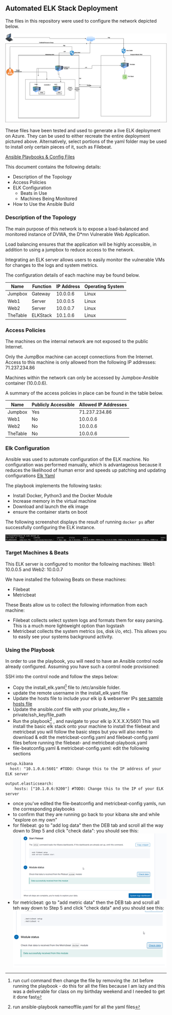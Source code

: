 ## Automated ELK Stack Deployment

The files in this repository were used to configure the network depicted below.

![Azure Network](https://github.com/28sides/BootCamp/blob/main/Images/Azure_Network_Diagram.png)

These files have been tested and used to generate a live ELK deployment on Azure. They can be used to either recreate the entire deployment pictured above. Alternatively, select portions of the yaml folder may be used to install only certain pieces of it, such as Filebeat.

  [Ansible Playbooks & Config Files](https://github.com/28sides/BootCamp/tree/main/yamls)

This document contains the following details:
- Description of the Topology
- Access Policies
- ELK Configuration
  - Beats in Use
  - Machines Being Monitored
- How to Use the Ansible Build


### Description of the Topology

The main purpose of this network is to expose a load-balanced and monitored instance of DVWA, the D*mn Vulnerable Web Application.

Load balancing ensures that the application will be highly accessible, in addition to using a jumpbox to reduce access to the network.

Integrating an ELK server allows users to easily monitor the vulnerable VMs for changes to the logs and system metrics.


The configuration details of each machine may be found below.


| Name     | Function | IP Address | Operating System |
|----------|----------|------------|------------------|
| Jumpbox  | Gateway  | 10.0.0.6   | Linux            |
| Web1     | Server   | 10.0.0.5   | Linux            |
| Web2     | Server   | 10.0.0.7   | Linux            |  
| TheTable | ELKStack | 10.1.0.6   | Linux            |

### Access Policies

The machines on the internal network are not exposed to the public Internet. 

Only the JumpBox machine can accept connections from the Internet. Access to this machine is only allowed from the following IP addresses:
71.237.234.86

Machines within the network can only be accessed by Jumpbox-Ansible container (10.0.0.6).

A summary of the access policies in place can be found in the table below.

| Name     | Publicly Accessible | Allowed IP Addresses |
|----------|---------------------|----------------------|
| Jumpbox  | Yes                 | 71.237.234.86        |
| Web1     | No                  | 10.0.0.6             |
| Web2     | No                  | 10.0.0.6             |
| TheTable | No                  | 10.0.0.6             |

### Elk Configuration

Ansible was used to automate configuration of the ELK machine. No configuration was performed manually, which is advantageous because it reduces the likelihood of human error and speeds up patching and updating configurations
[Elk Yaml](https://github.com/28sides/BootCamp/blob/main/yamls/install_elk.yaml.txt)

The playbook implements the following tasks:
- Install Docker, Python3 and the Docker Module
- Increase memory in the virtual machine
- Download and launch the elk image 
- ensure the container starts on boot

The following screenshot displays the result of running `docker ps` after successfully configuring the ELK instance.

![Docker PS Output](https://github.com/28sides/BootCamp/blob/main/Images/Docker_PS_Elk.png)

### Target Machines & Beats
This ELK server is configured to monitor the following machines:
Web1: 10.0.0.5 and Web2: 10.0.0.7

We have installed the following Beats on these machines:
- Filebeat
- Metricbeat

These Beats allow us to collect the following information from each machine:
- Filebeat collects select system logs and formats them for easy parsing. This is a much more lightweight option than logstash 
- Metricbeat collects the system metrics (os, disk i/o, etc). This allows you to easily see your systems background activity. 

### Using the Playbook
In order to use the playbook, you will need to have an Ansible control node already configured. Assuming you have such a control node provisioned: 

SSH into the control node and follow the steps below:
- Copy the install_elk.yaml[^3] file to /etc/ansible folder. 
- update the remote username in the install_elk.yaml file
- Update the hosts file to include your elk ip & webserver IPs [see sample hosts file](https://github.com/28sides/BootCamp/blob/main/yamls/hosts.txt)
- Update the ansible.conf file with your private_key_file = private/ssh_key/file_path
- Run the playbook[^2] , and navigate to your elk ip X.X.X.X/5601
This will install the basic elk stack onto your machine to install the filebeat and metricbeat you will follow the basic steps but you will also need to download & edit the metricbeat-config.yaml and filebeat-config.yaml files before running the filebeat- and metricbeat-playbook.yaml
- file-beatconfig.yaml & metricbeat-config.yaml: edit the following sections
```
setup.kibana
  host: "10.1.0.6:5601" #TODO: Change this to the IP address of your ELK server
```
```
output.elasticsearch:
    hosts: ["10.1.0.6:9200"] #TODO: Change this to the IP of your ELK server
```
- once you've edited the file-beatconfig and metricbeat-config yamls, run the corresponding playbooks
- to confirm that they are running go back to your kibana site and while "explore on my own"
 - for filebeat: go to "add log data" then the DEB tab and scroll all the way down to Step 5 and click "check data": you should see this:
  ![filebeat confirmation](https://github.com/28sides/BootCamp/blob/main/Images/Filebeat_successfully_installed.png)
 - for metricbeat: go to "add metric data" then the DEB tab and scroll all teh way down to Step 5 and click "check data" and you should see this:
  ![metricbeat confirmation](https://github.com/28sides/BootCamp/blob/main/Images/metricbeat_success.png)

[^1]: use the nano command to edit the files for your specific set-up 
[^2]: run ansible-playbook nameoffile.yaml for all the yaml files
[^3]: run curl command then change the file by removing the .txt before running the playbook - do this for all the files because I am lazy and this was a deliverable for class on my birthday weekend and I needed to get it done fast

